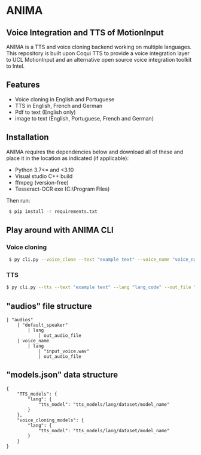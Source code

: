 # ANIMA
## Voice Integration and TTS of MotionInput

ANIMA is a TTS and voice cloning backend working on multiple languages. This repository is built upon Coqui TTS to provide a voice integration layer to UCL MotionInput and an alternative open source voice integration toolkit to Intel.

## Features

- Voice cloning in English and Portuguese
- TTS in English, French and German
- Pdf to text (English only)
- image to text (English, Portuguese, French and German)


## Installation

ANIMA requires the dependencies below and download all of these and place it in the location as indicated (if applicable):
- Python 3.7<= and <3.10
- Visual studio C++ build 
- ffmpeg (version-free)
- Tesseract-OCR exe (C:\Program Files)

Then run:
```sh
 $ pip install -r requirements.txt 
```

## Play around with ANIMA CLI

### Voice cloning

```sh
 $ py cli.py --voice_clone --text "example text" --voice_name "voice_name" --lang "lang_code" --out_file "out_filename.wav"
```

### TTS 
```sh
$ py cli.py --tts --text "example text" --lang "lang_code" --out_file "out_filename.wav"
```

## "audios" file structure
    | "audios"
        | "default_speaker"
            | lang
                | out_audio_file
        | voice_name
            | lang
                | "input_voice.wav"
                | out_audio_file
            
 ## "models.json" data structure
    {
        "TTS_models": {
            "lang": {
                "tts_model": "tts_models/lang/dataset/model_name"
            }
        },
        "voice_cloning_models": {
            "lang": {
                "tts_model": "tts_models/lang/dataset/model_name"
            }
        }
    }
